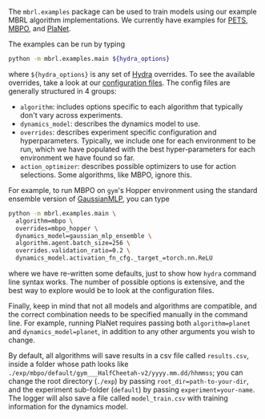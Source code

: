 The `mbrl.examples` package can be used to train models using our example MBRL algorithm
implementations. We currently have examples for 
[PETS](https://github.com/facebookresearch/mbrl-lib/blob/main/mbrl/algorithms/pets.py), 
[MBPO](https://github.com/facebookresearch/mbrl-lib/blob/main/mbrl/algorithms/mbpo.py), 
and [PlaNet](https://github.com/facebookresearch/mbrl-lib/blob/main/mbrl/algorithms/planet.py).

The examples can be run by typing

```bash
python -m mbrl.examples.main ${hydra_options}
```

where `${hydra_options}` is any set of 
[Hydra](https://hydra.cc/docs/tutorials/basic/your_first_app/simple_cli) overrides. To see the
available overrides, take a look at our 
[configuration files](https://github.com/facebookresearch/mbrl-lib/tree/main/mbrl/examples/conf).
The config files are generally structured in 4 groups:
* `algorithm`: includes options specific to each algorithm that typically don't 
  vary across experiments.
* `dynamics_model`: describes the dynamics model to use. 
* `overrides`: describes experiment specific configuration and hyperparameters. Typically, we 
  include one for each environment to be run, which we have populated with the best 
  hyper-parameters for each environment we have found so far.
* `action_optimizer`: describes possible optimizers to use for action selections. Some algorithms,
like MBPO, ignore this.
  
For example, to run MBPO on `gym`'s Hopper environment using the standard ensemble version of
[GaussianMLP](https://github.com/facebookresearch/mbrl-lib/blob/main/mbrl/models/gaussian_mlp.py),
you can type

```bash
python -m mbrl.examples.main \
  algorithm=mbpo \
  overrides=mbpo_hopper \
  dynamics_model=gaussian_mlp_ensemble \
  algorithm.agent.batch_size=256 \
  overrides.validation_ratio=0.2 \
  dynamics_model.activation_fn_cfg._target_=torch.nn.ReLU
```
where we have re-written some defaults, just to show how `hydra` command line syntax
works. The number of possible options is extensive, and the best way to explore would be to 
look at the configuration files. 

Finally, keep in mind that not all models and algorithms are compatible, and the correct
combination needs to be specified manually in the command line. For example, running PlaNet 
requires passing both `algorithm=planet` and `dynamics_model=planet`, in addition to any 
other arguments you wish to change.

By default, all algorithms will save results in a csv file called `results.csv`,
inside a folder whose path looks like 
`./exp/mbpo/default/gym___HalfCheetah-v2/yyyy.mm.dd/hhmmss`; 
you can change the root directory (`./exp`) by passing 
`root_dir=path-to-your-dir`, and the experiment sub-folder (`default`) by
passing `experiment=your-name`. The logger will also save a file called 
`model_train.csv` with training information for the dynamics model.
